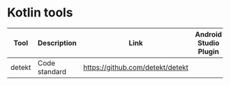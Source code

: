 # Kotlin tools

| Tool | Description | Link | Android Studio Plugin | Gradle Plugin |
| --- | --- | --- | --- | --- |
| detekt | Code standard | https://github.com/detekt/detekt | | [io.gitlab.arturbosch.detekt](https://plugins.gradle.org/plugin/io.gitlab.arturbosch.detekt) | [Rules](https://github.com/fartem/repository-rules/blob/master/rules/kotlin/detekt/detect.yml) |

